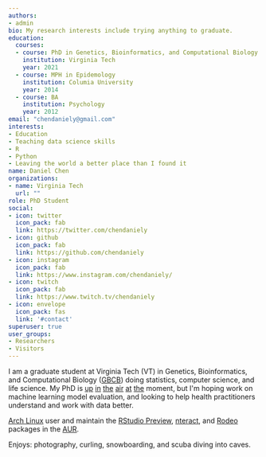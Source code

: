 ```yaml
---
authors:
- admin
bio: My research interests include trying anything to graduate.
education:
  courses:
  - course: PhD in Genetics, Bioinformatics, and Computational Biology
    institution: Virginia Tech
    year: 2021
  - course: MPH in Epidemology
    institution: Columia University
    year: 2014
  - course: BA
    institution: Psychology
    year: 2012
email: "chendaniely@gmail.com"
interests:
- Education
- Teaching data science skills
- R
- Python
- Leaving the world a better place than I found it
name: Daniel Chen
organizations:
- name: Virginia Tech
  url: ""
role: PhD Student
social:
- icon: twitter
  icon_pack: fab
  link: https://twitter.com/chendaniely
- icon: github
  icon_pack: fab
  link: https://github.com/chendaniely
- icon: instagram
  icon_pack: fab
  link: https://www.instagram.com/chendaniely/
- icon: twitch
  icon_pack: fab
  link: https://www.twitch.tv/chendaniely
- icon: envelope
  icon_pack: fas
  link: '#contact'
superuser: true
user_groups:
- Researchers
- Visitors
---
```


I am a graduate student at Virginia Tech (VT) in
Genetics, Bioinformatics, and Computational Biology ([GBCB][gbcb])
doing statistics, computer science, and life science.
My PhD is
[up][bi-vt-uva-2018-07-31]
[in][bi-vt-uva-2018-08-07-1]
[the][bi-vt-uva-2018-08-07-2]
[air][bi-vt-uva-2018-09-20]
[at][bi-vt-uva-2019-09-21-1]
[the][bi-vt-uva-2019-09-21-2]
moment,
but I'm hoping work on machine learning model evaluation,
and looking to help health practitioners understand and work with data better.

[Arch Linux][arch] user and maintain the
[RStudio Preview][aur-rstudio],
[nteract][aur-nteract], and
[Rodeo][aur-rodeo]
packages in the [AUR][aur].

Enjoys: photography, curling, snowboarding, and scuba diving into caves.

[gbcb]: http://gbcb.vbi.vt.edu/

[bi-vt-uva-2018-07-31]: https://vtnews.vt.edu/articles/2018/07/unirel-bi-statement.html
[bi-vt-uva-2018-08-07-1]: https://www.roanoke.com/news/education/higher_education/virginia_tech/virginia-tech-biocomplexity-institute-director-leaving-post-for-uva/article_7f16f45e-fd2f-55f6-abee-1e68e3aecfe4.html
[bi-vt-uva-2018-08-07-2]: https://news.virginia.edu/content/uva-lead-statewide-biocomplexity-initiative
[bi-vt-uva-2018-09-20]: https://www.roanoke.com/news/education/higher_education/perks-for-biocomplexity-researcher-who-left-tech-for-uva-released/article_9f02a6fe-f67b-50a6-8f3c-bfe661954505.html
[bi-vt-uva-2019-09-21-1]: https://www.reddit.com/r/VirginiaTech/comments/9htdkf/inside_uvas_30_million_raid_on_techs/
[bi-vt-uva-2019-09-21-2]: https://www.baconsrebellion.com/wp/uvas-30-million-raid-on-techs-biocomplexity-initiative/

[arch]: https://www.archlinux.org/
[aur]: https://aur.archlinux.org/
[aur-rstudio]: https://aur.archlinux.org/packages/rstudio-desktop-preview-bin/
[aur-rodeo]: https://aur.archlinux.org/packages/rodeo/
[aur-nteract]: https://aur.archlinux.org/packages/nteract-bin/
